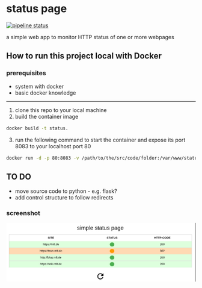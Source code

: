 # status page

[![pipeline status](https://gitlab.com/alexandersperling/status.sprlng.de/badges/master/pipeline.svg)](https://gitlab.com/alexandersperling/status.sprlng.de/commits/master)

a simple web app to monitor HTTP status of one or more webpages

## How to run this project local with Docker

### prerequisites

+ system with docker
+ basic docker knowledge

---
1. clone this repo to your local machine
2. build the container image
``` bash
docker build -t status.
```
3. run the following command to start the container and expose its port 8083 to your localhost port 80
``` bash
docker run -d -p 80:8083 -v /path/to/the/src/code/folder:/var/www/status.sprlng.de status
```

## TO DO
* move source code to python - e.g. flask?
* add control structure to follow redirects

### screenshot

![screenshot](./img/screenshot.png)
